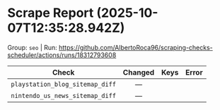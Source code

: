 # Scrape Report (2025-10-07T12:35:28.942Z)

Group: `seo`  |  Run: https://github.com/AlbertoRoca96/scraping-checks-scheduler/actions/runs/18312793608

| Check | Changed | Keys | Error |
|---|:---:|:--|:--|
| `playstation_blog_sitemap_diff` | — |  |  |
| `nintendo_us_news_sitemap_diff` | — |  |  |
